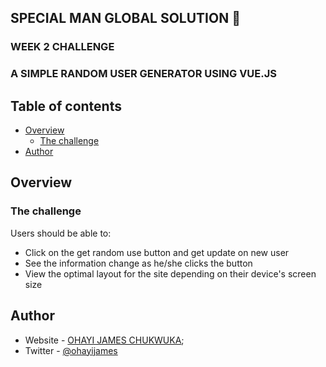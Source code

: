 ## SPECIAL MAN GLOBAL SOLUTION 👋
### WEEK 2 CHALLENGE

### A SIMPLE RANDOM USER GENERATOR USING VUE.JS

## Table of contents

- [Overview](#overview)
  - [The challenge](#the-challenge)
- [Author](#author)


## Overview

### The challenge

Users should be able to:

- Click on the get random use button and get update on new user
- See the information change as he/she clicks the button
- View the optimal layout for the site depending on their device's screen size



## Author

- Website - [OHAYI JAMES CHUKWUKA](https://calculus001.netlify.app);
- Twitter - [@ohayijames](https://www.twitter.com/ohayijames)
